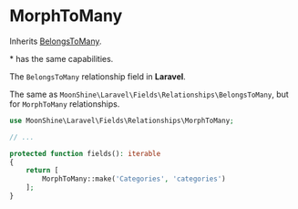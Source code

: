 # MorphToMany

Inherits [BelongsToMany](/docs/{{version}}/fields/belongs-to-many).

\* has the same capabilities.

The `BelongsToMany` relationship field in **Laravel**.

The same as `MoonShine\Laravel\Fields\Relationships\BelongsToMany`, but for `MorphToMany` relationships.

```php
use MoonShine\Laravel\Fields\Relationships\MorphToMany;

// ...

protected function fields(): iterable
{
    return [
        MorphToMany::make('Categories', 'categories')
    ];
}
```
